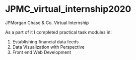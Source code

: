 # JPMC_virtual_internship2020
JPMorgan Chase & Co. Virtual Internship

As a part of it I completed practical task modules in:

1. Establishing financial data feeds
2. Data Visualization with Perspective 
3. Front end Web Development
